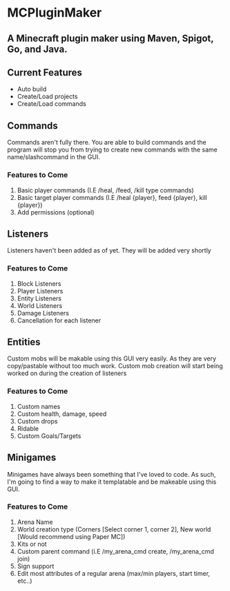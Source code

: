 # MCPluginMaker
A Minecraft plugin maker using Maven, Spigot, Go, and Java.
-----------------------------------------------------------
## Current Features
* Auto build
* Create/Load projects
* Create/Load commands
## Commands
Commands aren't fully there. You are able to build commands and 
the program will stop you from trying to create new commands with the same name/slashcommand in the GUI.
### Features to Come
1. Basic player commands (I.E /heal, /feed, /kill type commands)
2. Basic target player commands (I.E /heal {player}, feed {player}, kill {player})
3. Add permissions (optional)
## Listeners
Listeners haven't been added as of yet. They will be added very shortly
### Features to Come
1. Block Listeners
2. Player Listeners
3. Entity Listeners
4. World Listeners
5. Damage Listeners
6. Cancellation for each listener
## Entities
Custom mobs will be makable using this GUI very easily. As they are very copy/pastable without too much work. 
Custom mob creation will start being worked on during the creation of listeners
### Features to Come
1. Custom names
2. Custom health, damage, speed
3. Custom drops
4. Ridable
5. Custom Goals/Targets
## Minigames
Minigames have always been something that I've loved to code. As such, I'm going to find a way to make it templatable and be makeable using this GUI.
### Features to Come
1. Arena Name
2. World creation type (Corners [Select corner 1, corner 2], New world [Would recommend using Paper MC])
3. Kits or not
4. Custom parent command (i.E /my_arena_cmd create, /my_arena_cmd join)
5. Sign support
6. Edit most attributes of a regular arena (max/min players, start timer, etc..)
